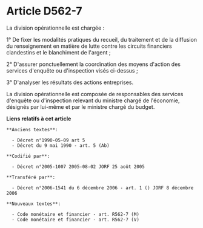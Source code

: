 # Article D562-7

La division opérationnelle est chargée :

1° De fixer les modalités pratiques du recueil, du traitement et de la diffusion du renseignement en matière de lutte contre
les circuits financiers clandestins et le blanchiment de l'argent ;

2° D'assurer ponctuellement la coordination des moyens d'action des services d'enquête ou d'inspection visés ci-dessus ;

3° D'analyser les résultats des actions entreprises.

La division opérationnelle est composée de responsables des services d'enquête ou d'inspection relevant du ministre chargé de
l'économie, désignés par lui-même et par le ministre chargé du budget.

**Liens relatifs à cet article**

	**Anciens textes**:

	  - Décret n°1990-05-09 art 5
	  - Décret du 9 mai 1990 - art. 5 (Ab)

	**Codifié par**:

	  - Décret n°2005-1007 2005-08-02 JORF 25 août 2005

	**Transféré par**:

	  - Décret n°2006-1541 du 6 décembre 2006 - art. 1 () JORF 8 décembre 2006

	**Nouveaux textes**:

	  - Code monétaire et financier - art. R562-7 (M)
	  - Code monétaire et financier - art. R562-7 (V)
